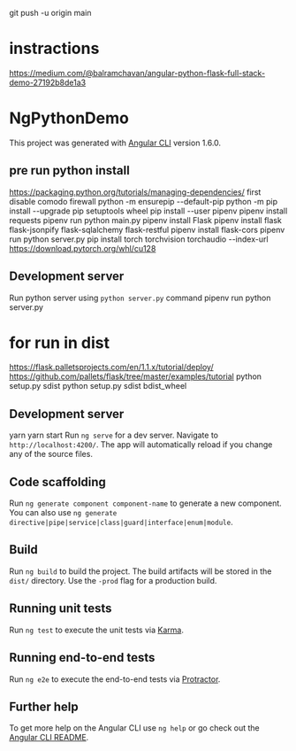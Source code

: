 git push -u origin main

# instractions
https://medium.com/@balramchavan/angular-python-flask-full-stack-demo-27192b8de1a3

# NgPythonDemo
This project was generated with [Angular CLI](https://github.com/angular/angular-cli) version 1.6.0.

## pre run python install
https://packaging.python.org/tutorials/managing-dependencies/
first disable comodo firewall 
python -m ensurepip --default-pip
python -m pip install --upgrade pip setuptools wheel
pip install --user pipenv
pipenv install requests
pipenv run python main.py
pipenv install Flask
pipenv install flask flask-jsonpify flask-sqlalchemy flask-restful
pipenv install flask-cors
pipenv run python server.py
pip install torch torchvision torchaudio --index-url https://download.pytorch.org/whl/cu128

## Development server
Run python server using `python server.py` command
pipenv run python server.py

# for run in dist
https://flask.palletsprojects.com/en/1.1.x/tutorial/deploy/
https://github.com/pallets/flask/tree/master/examples/tutorial
python setup.py sdist
python setup.py sdist bdist_wheel

## Development server
yarn
yarn start
Run `ng serve` for a dev server. Navigate to `http://localhost:4200/`. The app will automatically reload if you change any of the source files.

## Code scaffolding

Run `ng generate component component-name` to generate a new component. You can also use `ng generate directive|pipe|service|class|guard|interface|enum|module`.

## Build

Run `ng build` to build the project. The build artifacts will be stored in the `dist/` directory. Use the `-prod` flag for a production build.

## Running unit tests

Run `ng test` to execute the unit tests via [Karma](https://karma-runner.github.io).

## Running end-to-end tests

Run `ng e2e` to execute the end-to-end tests via [Protractor](http://www.protractortest.org/).

## Further help

To get more help on the Angular CLI use `ng help` or go check out the [Angular CLI README](https://github.com/angular/angular-cli/blob/master/README.md).
